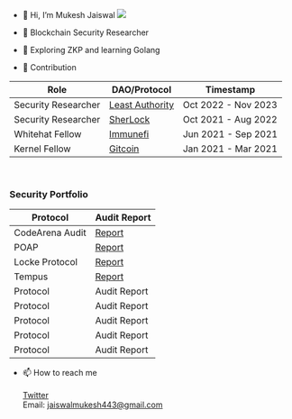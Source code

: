- 👋 Hi, I’m Mukesh Jaiswal  ![](https://komarev.com/ghpvc/?username=MukeshJaiswal01&color=red&label=views)

- 👀  Blockchain Security Researcher

- 🌱 Exploring ZKP and learning Golang

- 👷 Contribution <br> 


| Role  | DAO/Protocol  | Timestamp  |
|---|---|---|
| Security Researcher| <a href = "https://leastauthority.com"> Least Authority </a>     | Oct 2022 - Nov 2023    |
| Security Researcher| <a href = "https://www.sherlock.xyz/about"> SherLock</a>         | Oct 2021 - Aug 2022     |
|  Whitehat Fellow   | <a href = "https://immunefi.com/">Immunefi</a>                   |    Jun 2021 - Sep 2021  |
|  Kernel Fellow     | <a href = "https://opensea.io/assets/matic/0x1c39d4c8ad7ce5206355d43e343f5136ba5ca50f/60818090201803840">Gitcoin </a> |Jan 2021 - Mar 2021  |

<br>

 
### Security Portfolio

 | Protocol | Audit Report | 
 |---|---|
 | CodeArena Audit | <a href = "https://code4rena.com/@JMukesh"> Report </a>   | 
 |  POAP |<a href = "https://cantina.xyz/portfolio/784bde12-36c6-4469-8dfa-50b1ae830f9d"> Report </a>    |
 | Locke Protocol | <a href = "https://cantina.xyz/portfolio/da4ec996-9e8f-4beb-8fe0-32e1c87e4ddb"> Report </a>  | 
 |  Tempus | <a href = "https://github.com/sherlock-protocol/sherlock-reports/blob/main/audits/2022.02.09%20-%20Final%20-%20Tempus%20Audit%20Report.pdf"> Report </a>  | 
 | Protocol | Audit Report | 
 | Protocol | Audit Report | 
 | Protocol | Audit Report | 
 | Protocol | Audit Report | 
 | Protocol | Audit Report | 
  

   
 
     

-  📫 How to reach me    <br><br>
  <a href = "https://twitter.com/MukeshJ_eth">Twitter</a> <br>
  Email: jaiswalmukesh443@gmail.com

<!---
MukeshJaiswal01/MukeshJaiswal01 is a ✨ special ✨ repository because its `README.md` (this file) appears on your GitHub profile.
You can click the Preview link to take a look at your changes.
--->
